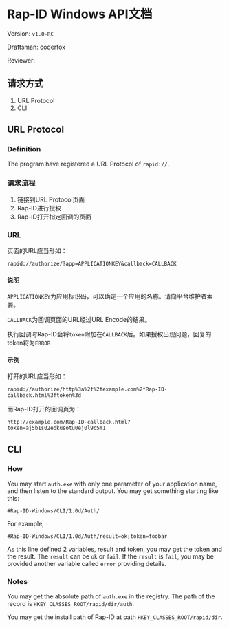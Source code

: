 Rap-ID Windows API文档
=====

Version: `v1.0-RC`

Draftsman: coderfox

Reviewer:

请求方式
-----

1. URL Protocol
2. CLI

URL Protocol
-----

### Definition

The program have registered a URL Protocol of `rapid://`.

### 请求流程

1. 链接到URL Protocol页面
2. Rap-ID进行授权
3. Rap-ID打开指定回调的页面

### URL

页面的URL应当形如：

```
rapid://authorize/?app=APPLICATIONKEY&callback=CALLBACK
```

#### 说明

`APPLICATIONKEY`为应用标识码，可以确定一个应用的名称。请向平台维护者索要。

`CALLBACK`为回调页面的URL经过URL Encode的结果。

执行回调时Rap-ID会将`token`附加在`CALLBACK`后。如果授权出现问题，回复的token将为`ERROR`

#### 示例

打开的URL应当形如：

```
rapid://authorize/http%3a%2f%2fexample.com%2fRap-ID-callback.html%3ftoken%3d
```

而Rap-ID打开的回调页为：

```
http://example.com/Rap-ID-callback.html?token=aj5b1s02eokusotu0ej0l9c5m1
```

CLI
-----

### How

You may start `auth.exe` with only one parameter of your application name, and
then listen to the standard output. You may get something starting like this:

```
#Rap-ID-Windows/CLI/1.0d/Auth/
```

For example,

```
#Rap-ID-Windows/CLI/1.0d/Auth/result=ok;token=foobar
```

As this line defined 2 variables, result and token, you may get the token and the
result. The `result` can be `ok` or `fail`. If the `result` is `fail`, you may be
provided another variable called `error` providing details.

### Notes

You may get the absolute path of `auth.exe` in the registry. The path of the record
is `HKEY_CLASSES_ROOT/rapid/dir/auth`.

You may get the install path of Rap-ID at path `HKEY_CLASSES_ROOT/rapid/dir`.